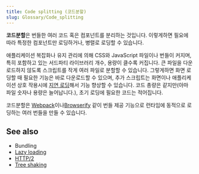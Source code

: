 ```yaml
---
title: Code splitting (코드분할)
slug: Glossary/Code_splitting
---
```


**코드분할**은 번들한 여러 코드 혹은 컴포넌트를 분리하는 것입니다. 이렇게하면 필요에 따라 특정한 컴포넌트만 로딩하거나, 병렬로 로딩할 수 있습니다.

애플리케이션 복잡화나 유지 관리에 의해 CSS와 JavaScript 파일이나 번들이 커지며, 특히 포함하고 있는 서드파티 라이브러리 개수, 용량이 클수록 커집니다. 큰 파일을 다운로드하지 않도록 스크립트를 작게 여러 파일로 분할할 수 있습니다. 그렇게하면 화면 로딩할 때 필요한 기능은 바로 다운로드할 수 있으며, 추가 스크립트는 화면이나 애플리케이션 상호 작용시에 [지연 로딩](/ko/docs/Glossary/Lazy_load)해서 기능 향상할 수 있습니다. 코드 총량은 같지만(아마 파일 숫자나 용량은 늘어납니다.), 초기 로딩에 필요한 코드는 적어집니다.

코드분할은 [Webpack](https://webpack.js.org/)이나[Browserify](http://browserify.org/) 같이 번들 제공 기능으로 런타임에 동적으로 로딩하는 여러 번들을 만들 수 있습니다.

## See also

- Bundling
- [Lazy loading](/ko/docs/Web/Performance/Lazy_loading)
- [HTTP/2](/ko/docs/Glossary/HTTP_2)
- [Tree shaking](/ko/docs/Glossary/Tree_shaking)
